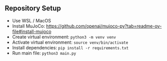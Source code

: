 ## Repository Setup
- Use WSL / MacOS
- Install MuJoCo: https://github.com/openai/mujoco-py?tab=readme-ov-file#install-mujoco
- Create virtual environment: `python3 -m venv venv`
- Activate virtual environment: `source venv/bin/activate`
- Install dependencies: `pip install -r requirements.txt`
- Run main file: `python3 main.py`